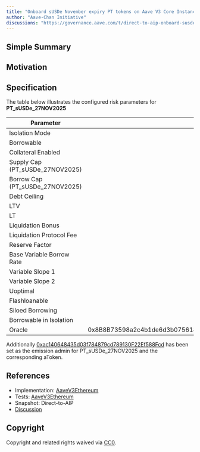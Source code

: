 ```yaml
---
title: "Onboard sUSDe November expiry PT tokens on Aave V3 Core Instance"
author: "Aave-Chan Initiative"
discussions: "https://governance.aave.com/t/direct-to-aip-onboard-susde-november-expiry-pt-tokens-on-aave-v3-core-instance/22894"
---
```


## Simple Summary

## Motivation

## Specification

The table below illustrates the configured risk parameters for **PT_sUSDe_27NOV2025**

| Parameter                       |                                      Value |
| ------------------------------- | -----------------------------------------: |
| Isolation Mode                  |                                      false |
| Borrowable                      |                                   DISABLED |
| Collateral Enabled              |                                       true |
| Supply Cap (PT_sUSDe_27NOV2025) |                                 75,000,000 |
| Borrow Cap (PT_sUSDe_27NOV2025) |                                          1 |
| Debt Ceiling                    |                                      USD 0 |
| LTV                             |                                     0.05 % |
| LT                              |                                      0.1 % |
| Liquidation Bonus               |                                      7.5 % |
| Liquidation Protocol Fee        |                                       10 % |
| Reserve Factor                  |                                       45 % |
| Base Variable Borrow Rate       |                                        0 % |
| Variable Slope 1                |                                       10 % |
| Variable Slope 2                |                                      300 % |
| Uoptimal                        |                                       45 % |
| Flashloanable                   |                                    ENABLED |
| Siloed Borrowing                |                                   DISABLED |
| Borrowable in Isolation         |                                   DISABLED |
| Oracle                          | 0x8B8B73598a2c4b1de6d3b075618434CfC4826632 |

Additionally [0xac140648435d03f784879cd789130F22Ef588Fcd](https://etherscan.io/address/0xac140648435d03f784879cd789130F22Ef588Fcd) has been set as the emission admin for PT_sUSDe_27NOV2025 and the corresponding aToken.

## References

- Implementation: [AaveV3Ethereum](https://github.com/bgd-labs/aave-proposals-v3/blob/main/src/20250825_AaveV3Ethereum_OnboardSUSDeNovemberExpiryPTTokensOnAaveV3CoreInstance/AaveV3Ethereum_OnboardSUSDeNovemberExpiryPTTokensOnAaveV3CoreInstance_20250825.sol)
- Tests: [AaveV3Ethereum](https://github.com/bgd-labs/aave-proposals-v3/blob/main/src/20250825_AaveV3Ethereum_OnboardSUSDeNovemberExpiryPTTokensOnAaveV3CoreInstance/AaveV3Ethereum_OnboardSUSDeNovemberExpiryPTTokensOnAaveV3CoreInstance_20250825.t.sol)
- Snapshot: Direct-to-AIP
- [Discussion](https://governance.aave.com/t/direct-to-aip-onboard-susde-november-expiry-pt-tokens-on-aave-v3-core-instance/22894)

## Copyright

Copyright and related rights waived via [CC0](https://creativecommons.org/publicdomain/zero/1.0/).
